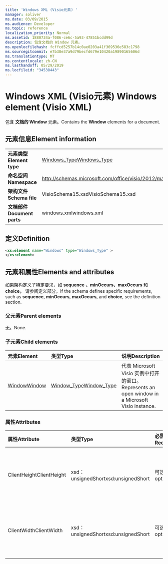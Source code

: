 ```yaml
---
title: 'Windows XML (Visio元素) '
manager: soliver
ms.date: 03/09/2015
ms.audience: Developer
ms.topic: reference
localization_priority: Normal
ms.assetid: 1880734a-f086-ce6c-5a93-47851bcdd99d
description: 包含文档的 Window 元素。
ms.openlocfilehash: fcffcd5257b14c0ae0203a41f369536e583c1798
ms.sourcegitcommit: e7b38e37a9d79becfd679e10420a19890165606d
ms.translationtype: MT
ms.contentlocale: zh-CN
ms.lasthandoff: 05/29/2019
ms.locfileid: "34538443"
---
```

# <a name="windows-element-visio-xml"></a><span data-ttu-id="f0edc-103">Windows XML (Visio元素) </span><span class="sxs-lookup"><span data-stu-id="f0edc-103">Windows element (Visio XML)</span></span>

<span data-ttu-id="f0edc-104">包含 **文档的 Window** 元素。</span><span class="sxs-lookup"><span data-stu-id="f0edc-104">Contains the **Window** elements for a document.</span></span> 
  
## <a name="element-information"></a><span data-ttu-id="f0edc-105">元素信息</span><span class="sxs-lookup"><span data-stu-id="f0edc-105">Element information</span></span>

|||
|:-----|:-----|
|<span data-ttu-id="f0edc-106">**元素类型**</span><span class="sxs-lookup"><span data-stu-id="f0edc-106">**Element type**</span></span> <br/> |[<span data-ttu-id="f0edc-107">Windows_Type</span><span class="sxs-lookup"><span data-stu-id="f0edc-107">Windows_Type</span></span>](windows_type-complextypevisio-xml.md) <br/> |
|<span data-ttu-id="f0edc-108">**命名空间**</span><span class="sxs-lookup"><span data-stu-id="f0edc-108">**Namespace**</span></span> <br/> |http://schemas.microsoft.com/office/visio/2012/main  <br/> |
|<span data-ttu-id="f0edc-109">**架构文件**</span><span class="sxs-lookup"><span data-stu-id="f0edc-109">**Schema file**</span></span> <br/> |<span data-ttu-id="f0edc-110">VisioSchema15.xsd</span><span class="sxs-lookup"><span data-stu-id="f0edc-110">VisioSchema15.xsd</span></span>  <br/> |
|<span data-ttu-id="f0edc-111">**文档部件**</span><span class="sxs-lookup"><span data-stu-id="f0edc-111">**Document parts**</span></span> <br/> |<span data-ttu-id="f0edc-112">windows.xml</span><span class="sxs-lookup"><span data-stu-id="f0edc-112">windows.xml</span></span>  <br/> |
   
## <a name="definition"></a><span data-ttu-id="f0edc-113">定义</span><span class="sxs-lookup"><span data-stu-id="f0edc-113">Definition</span></span>

```XML
<xs:element name="Windows" type="Windows_Type" >
</xs:element>
```

## <a name="elements-and-attributes"></a><span data-ttu-id="f0edc-114">元素和属性</span><span class="sxs-lookup"><span data-stu-id="f0edc-114">Elements and attributes</span></span>

<span data-ttu-id="f0edc-115">如果架构定义了特定要求，如 **sequence** **、minOccurs、maxOccurs** 和 **choice，** 请参阅定义部分。</span><span class="sxs-lookup"><span data-stu-id="f0edc-115">If the schema defines specific requirements, such as **sequence**, **minOccurs**, **maxOccurs**, and **choice**, see the definition section.</span></span> 
  
### <a name="parent-elements"></a><span data-ttu-id="f0edc-116">父元素</span><span class="sxs-lookup"><span data-stu-id="f0edc-116">Parent elements</span></span>

<span data-ttu-id="f0edc-117">无。</span><span class="sxs-lookup"><span data-stu-id="f0edc-117">None.</span></span>
  
### <a name="child-elements"></a><span data-ttu-id="f0edc-118">子元素</span><span class="sxs-lookup"><span data-stu-id="f0edc-118">Child elements</span></span>

|<span data-ttu-id="f0edc-119">**元素**</span><span class="sxs-lookup"><span data-stu-id="f0edc-119">**Element**</span></span>|<span data-ttu-id="f0edc-120">**类型**</span><span class="sxs-lookup"><span data-stu-id="f0edc-120">**Type**</span></span>|<span data-ttu-id="f0edc-121">**说明**</span><span class="sxs-lookup"><span data-stu-id="f0edc-121">**Description**</span></span>|
|:-----|:-----|:-----|
|[<span data-ttu-id="f0edc-122">Window</span><span class="sxs-lookup"><span data-stu-id="f0edc-122">Window</span></span>](window-element-windows_type-complextypevisio-xml.md) <br/> |[<span data-ttu-id="f0edc-123">Window_Type</span><span class="sxs-lookup"><span data-stu-id="f0edc-123">Window_Type</span></span>](window_type-complextypevisio-xml.md) <br/> |<span data-ttu-id="f0edc-124">代表 Microsoft Visio 实例中打开的窗口。</span><span class="sxs-lookup"><span data-stu-id="f0edc-124">Represents an open window in a Microsoft Visio instance.</span></span>  <br/> |
   
### <a name="attributes"></a><span data-ttu-id="f0edc-125">属性</span><span class="sxs-lookup"><span data-stu-id="f0edc-125">Attributes</span></span>

|<span data-ttu-id="f0edc-126">**属性**</span><span class="sxs-lookup"><span data-stu-id="f0edc-126">**Attribute**</span></span>|<span data-ttu-id="f0edc-127">**类型**</span><span class="sxs-lookup"><span data-stu-id="f0edc-127">**Type**</span></span>|<span data-ttu-id="f0edc-128">**必需**</span><span class="sxs-lookup"><span data-stu-id="f0edc-128">**Required**</span></span>|<span data-ttu-id="f0edc-129">**描述**</span><span class="sxs-lookup"><span data-stu-id="f0edc-129">**Description**</span></span>|<span data-ttu-id="f0edc-130">**可能的值**</span><span class="sxs-lookup"><span data-stu-id="f0edc-130">**Possible values**</span></span>|
|:-----|:-----|:-----|:-----|:-----|
|<span data-ttu-id="f0edc-131">ClientHeight</span><span class="sxs-lookup"><span data-stu-id="f0edc-131">ClientHeight</span></span>  <br/> |<span data-ttu-id="f0edc-132">xsd：unsignedShort</span><span class="sxs-lookup"><span data-stu-id="f0edc-132">xsd:unsignedShort</span></span>  <br/> |<span data-ttu-id="f0edc-133">可选</span><span class="sxs-lookup"><span data-stu-id="f0edc-133">optional</span></span>  <br/> |<span data-ttu-id="f0edc-134">表示显示区域的高度尺寸</span><span class="sxs-lookup"><span data-stu-id="f0edc-134">Represents the height dimension of a display area</span></span>  <br/> |<span data-ttu-id="f0edc-135">xsd：unsignedShort 类型的值。</span><span class="sxs-lookup"><span data-stu-id="f0edc-135">Values of the xsd:unsignedShort type.</span></span>  <br/> |
|<span data-ttu-id="f0edc-136">ClientWidth</span><span class="sxs-lookup"><span data-stu-id="f0edc-136">ClientWidth</span></span>  <br/> |<span data-ttu-id="f0edc-137">xsd：unsignedShort</span><span class="sxs-lookup"><span data-stu-id="f0edc-137">xsd:unsignedShort</span></span>  <br/> |<span data-ttu-id="f0edc-138">可选</span><span class="sxs-lookup"><span data-stu-id="f0edc-138">optional</span></span>  <br/> |<span data-ttu-id="f0edc-139">表示显示区域的宽度尺寸</span><span class="sxs-lookup"><span data-stu-id="f0edc-139">Represents the width dimension of a display area</span></span>  <br/> |<span data-ttu-id="f0edc-140">xsd：unsignedShort 类型的值。</span><span class="sxs-lookup"><span data-stu-id="f0edc-140">Values of the xsd:unsignedShort type.</span></span>  <br/> |
   

